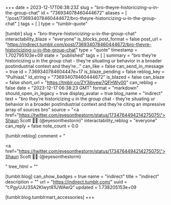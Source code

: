 +++
date = 2023-12-17T06:38:23Z
slug = "bro-theyre-historicizing-u-in-the-group-chat"
id = "736934078460444672"
aliases = [ "/post/736934078460444672/bro-theyre-historicizing-u-in-the-group-chat" ]
tags = [ ]
type = "tumblr-quote"

[tumblr]
slug = "bro-theyre-historicizing-u-in-the-group-chat"
interactability_blaze = "everyone"
is_blocks_post_format = false
post_url = "https://indirect.tumblr.com/post/736934078460444672/bro-theyre-historicizing-u-in-the-group-chat"
type = "quote"
timestamp = 1.702795103e+09
state = "published"
tags = [ ]
summary = "bro they’re historicizing u in the group chat - they’re situating ur behavior in a broader postindustrial context and they’re..."
can_like = false
can_send_in_message = true
id = 7.369340784604447e+17
is_blaze_pending = false
reblog_key = "PulhiaaL"
id_string = "736934078460444672"
is_blazed = false
can_blaze = false
short_url = "https://tmblr.co/ZY3jbyew7QFHWy00"
can_reblog = false
date = "2023-12-17 06:38:23 GMT"
format = "markdown"
should_open_in_legacy = true
display_avatar = true
blog_name = "indirect"
text = "bro they’re historicizing u in the group chat - they’re situating ur behavior in a broader postindustrial context and they’re citing an impressive array of sources bro"
source = "<a href=\"https://twitter.com/eyesonthestorm/status/1734764494214275075\">Shaun Scott 🌹🤝 (@eyesonthestorm)</a>"
interactability_reblog = "everyone"
can_reply = false
note_count = 0.0

[tumblr.reblog]
comment = "<p><a href=\"https://twitter.com/eyesonthestorm/status/1734764494214275075\">Shaun Scott 🌹🤝 (@eyesonthestorm)</a></p>"
tree_html = ""

[tumblr.blog]
can_show_badges = true
name = "indirect"
title = "indirect"
description = ""
url = "https://indirect.tumblr.com/"
uuid = "t:PgyUJU3SA2Klwyt81UWAwQ"
updated = 1.738205153e+09

[tumblr.blog.tumblrmart_accessories]
+++
